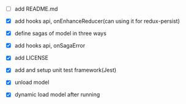 - [ ] add README.md
- [x] add hooks api, onEnhanceReducer(can using it for redux-persist)
- [x] define sagas of model in three ways
- [x] add hooks api, onSagaError
- [x] add LICENSE
- [x] add and setup unit test framework(Jest)
- [x] unload model
- [x] dynamic load model after running

